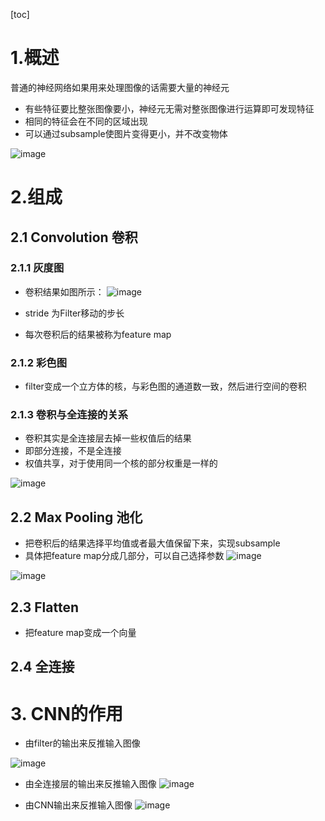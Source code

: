[toc]
# 1.概述
普通的神经网络如果用来处理图像的话需要大量的神经元
- 有些特征要比整张图像要小，神经元无需对整张图像进行运算即可发现特征
- 相同的特征会在不同的区域出现
- 可以通过subsample使图片变得更小，并不改变物体

![image](http://m.qpic.cn/psc?/V10GdCbE4Hg3EY/Kl*GVNe9OdIAJBN6RDL7pG3Bzi34z8ZDH6*0UoG2RH1dwDYlmdodgh4tDjB9TvFc9n4DtEegcgXLllA*38eWjOctAgwqLkwt8ZJSibF5Ask!/b&bo=ZAX5AwAAAAADB7k!&rf=viewer_4)

# 2.组成
## 2.1 Convolution 卷积
### 2.1.1 灰度图
- 卷积结果如图所示：
![image](http://m.qpic.cn/psc?/V10GdCbE4Hg3EY/Kl*GVNe9OdIAJBN6RDL7pG4mJZb6oaAIxYL1QMs6b6m1z7TSNnGCMKDe.EO5lm6sdJ1cHaCYAYmhNI7Mueyq7HsQfIbfuBVY1dnWIWaXMQA!/b&bo=NQWeAwAAAAADB48!&rf=viewer_4)


- stride 为Filter移动的步长
- 每次卷积后的结果被称为feature map

### 2.1.2 彩色图
- filter变成一个立方体的核，与彩色图的通道数一致，然后进行空间的卷积

### 2.1.3 卷积与全连接的关系
- 卷积其实是全连接层去掉一些权值后的结果 
- 即部分连接，不是全连接
- 权值共享，对于使用同一个核的部分权重是一样的

![image](http://m.qpic.cn/psc?/V10GdCbE4Hg3EY/Kl*GVNe9OdIAJBN6RDL7pCjGDpRRhxfVO*QI.NQ9736e3XG9WdUqJZ7XRIoqPKek7d2wx3GIoUB1TtYMYr8WMyRGGuSmoONP729BktNtF8U!/b&bo=hQUsBAAAAAADB4o!&rf=viewer_4)

## 2.2 Max Pooling 池化
- 把卷积后的结果选择平均值或者最大值保留下来，实现subsample
- 具体把feature map分成几部分，可以自己选择参数
![image](http://m.qpic.cn/psc?/V10GdCbE4Hg3EY/Kl*GVNe9OdIAJBN6RDL7pKg8WeH0plnYvuSC6d8zx6AvHERAorTXRNtTwcBCPHs7ryczTN7jMDeAjAv56wAIEzvkMICfOAO9EDjbNEf9Rhs!/b&bo=QwUnAwAAAAADRwA!&rf=viewer_4)

![image](http://m.qpic.cn/psc?/V10GdCbE4Hg3EY/Kl*GVNe9OdIAJBN6RDL7pBPF0KQdJgES6Rddo2rsA2rzhpANCe0WtotOLE.4G27nI54YTT9ub3OpVu5iq4SjbiW9sqAzMXJ5ZGFQJJFiwQc!/b&bo=UAViAgAAAAADNyc!&rf=viewer_4)

## 2.3 Flatten
- 把feature map变成一个向量

## 2.4 全连接

# 3. CNN的作用
- 由filter的输出来反推输入图像 

![image](http://m.qpic.cn/psc?/V10GdCbE4Hg3EY/Kl*GVNe9OdIAJBN6RDL7pF4MuRhRfFh.V1nmENt2d6lGWKAZ4l66ausjXkCtwghEpP61YwLJNd5XZLUgZdzbVgIu21qgzJ6g7ud7NzKblR0!/b&bo=VgWsAwAAAAARB8w!&rf=viewer_4)

- 由全连接层的输出来反推输入图像
![image](http://m.qpic.cn/psc?/V10GdCbE4Hg3EY/Kl*GVNe9OdIAJBN6RDL7pI3XzAevdCBXDgyEaZvX6QOYmF2tXSfH2wBVea.rErG05cT7xhfIsUv5K0Ngou20c1GUqiPsVIJvXvdTB8ey3wU!/b&bo=LgXiAwAAAAADB.g!&rf=viewer_4)

- 由CNN输出来反推输入图像
![image](http://m.qpic.cn/psc?/V10GdCbE4Hg3EY/Kl*GVNe9OdIAJBN6RDL7pFtm7xkC2LO0MncPqXahGCJjTibuAAdoXJQk6edx5WxVLqRDvnF7VmN9iHMylJ2fBLM54eIyHvS7xpUCNl7yiK0!/b&bo=cQXXAwAAAAADB4I!&rf=viewer_4)

